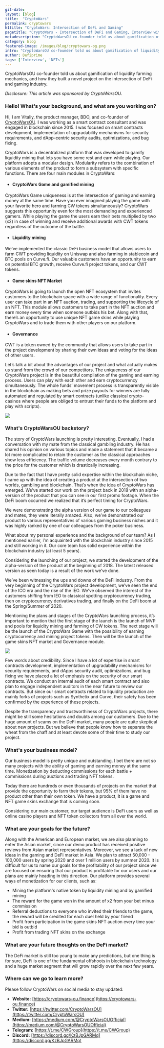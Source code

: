 ```yaml
---
git-date:
layout: [blog]
title:  "CryptoWars"
permalink: cryptowars
h1title: "CryptoWars: Intersection of DeFi and Gaming"
pagetitle: "CryptoWars - Intersection of DeFi and Gaming, Interview with Co-Founder"
metadescription: "CryptoWarsOU co-founder told us about gamification of liquidity farming mechanics, and how they built a novel project on the intersection of DeFi and gaming industry"
category: blog
featured-image: /images/blog/cryptowars-og.png
intro: "CryptoWarsOU co-founder told us about gamification of liquidity farming mechanics, and how they built a novel project on the intersection of DeFi and gaming industry"
author: Defiprime
tags: ['Interview', 'NFTs']
---
```

CryptoWarsOU co-founder told us about gamification of liquidity farming mechanics, and how they built a novel project on the intersection of DeFi and gaming industry.  

_Disclosure: This article was sponsored by CryptoWarsOU._

### Hello! What's your background, and what are you working on?

Hi, I am Vitaliy, the product manager, BDO, and co-founder of [CryptoWarsOU](https://cryptowars-ou.finance/). I was working as a smart contract consultant and was engaged in blockchain since 2015. I was focused on smart contracts development, implementation of upgradability mechanisms for security requirements, and dApp-centric security audits, optimizations, and bug fixing.

CryptoWars is a decentralized platform that was developed to gamify liquidity mining that lets you have some rest and earn while playing. Our platform adopts a modular design. Modularity refers to the combination of various elements of the product to form a subsystem with specific functions. There are four main modules in CryptoWars:


- #### CryptoWars Game and gamified mining

CryptoWars Game uniqueness is at the intersection of gaming and earning money at the same time. Have you ever imagined playing the game with your favorite hero and farming CW tokens simultaneously? CryptoWars suggests this opportunity even for the most demanding and experienced gamers. While playing the game the users earn their bets multiplied by two (x2) in case of winning and receive additional awards with CWT tokens regardless of the outcome of the battle.

- #### Liquidity mining

We’ve implemented the classic DeFi business model that allows users to farm CWT providing liquidity on Uniswap and also farming in stablecoin and BTC pools on Curve.fi. Our valuable customers have an opportunity to earn on potential BTC growth, receive Curve.fi project tokens, and our CWT tokens.

- #### Game skins NFT Market

CryptoWars is going to launch the open NFT ecosystem that invites customers to the blockchain space with a wide range of functionality. Every user can take part in an NFT auction, trading, and supporting the lifecycle of an NFT. This module allows customers to take part in the NFT auction and earn money every time when someone outbids his bet. Along with that, there’s an opportunity to use unique NFT game skins while playing CryptoWars and to trade them with other players on our platform.

- #### Governance

CWT is a token owned by the community that allows users to take part in the project development by sharing their own ideas and voting for the ideas of other users.

Let’s talk a bit about the advantages of our project and what actually makes us stand from the crowd of our competitors. The uniqueness of our CryptoWars project is in the beautiful compilation of the gaming and earning process. Users can play with each other and earn cryptocurrency simultaneously. The whole funds’ movement process is transparently visible in the blockchain as making bets and prize payouts for winners are fully automated and regulated by smart contracts (unlike classical crypto-casinos where people are obliged to entrust their funds to the platform and play with scripts).


![](/images/blog/cryptowars1.jpg)



### What's CryptoWarsOU backstory?

The story of CryptoWars launching is pretty interesting. Eventually, I had a conversation with my mate from the classical gambling industry. He has shared his opinion on various topics and made a statement that it became a lot more complicated to retain the customer as the classical approaches show less efficiency. The traffic volume decreases every month contrary to the price for the customer which is drastically increasing.

Due to the fact that I have pretty solid expertise within the blockchain niche, I came up with the idea of creating a product at the intersection of two worlds, gambling and blockchain. That’s when the idea of CryptoWars has emerged. We’ve started our work on the project back in 2018 with an alpha-version of the product that you can see in our first promo footage. When the DeFi boom occurred we realized that it’s perfect timing for CryptoWars.

We were demonstrating the alpha version of our game to our colleagues and mates, they were literally amazed. Also, we’ve demonstrated our product to various representatives of various gaming business niches and it was highly ranked by one of our colleagues from the poker business.

What about my personal experience and the background of our team? As I mentioned earlier, I’m acquainted with the blockchain industry since 2015 and still working in it. Our core team has solid experience within the blockchain industry (at least 5 years).

Considering the launching of our project, we started the development of the alpha-version of the product at the beginning of 2018. The latest released version as seen today is a result of the work we’ve done.  

We’ve been witnessing the ups and downs of the DeFi industry. From the very beginning of the CryptoWars project development, we’ve seen the end of the ICO era and the rise of the IEO. We’ve observed the interest of the customers shifting from IEO to classical spotting cryptocurrency trading, then on cryptocurrency derivatives trading, and finally on the DeFi boom at the Spring/Summer of 2020.

Mentioning the plans and stages of the CryptoWars launching process, it’s important to mention that the first stage of the launch is the launch of MVP and pools for liquidity mining and farming of CW tokens. The next stage will be the launch of the CryptoWars Game with the possibility of earning cryptocurrency and mining project tokens. Then will be the launch of the game skins NFT market and Governance module.

![](/images/blog/CryptoWars1.webp)

Few words about credibility. Since I have a lot of expertise in smart contracts development, implementation of upgradability mechanisms for security requirements, and dApps security audit, optimizations, and bug fixing we have placed a lot of emphasis on the security of our smart contracts. We conduct an internal audit of each smart contract and also plan to engage independent auditors in the near future to review our contracts. But since our smart contracts related to liquidity production are mainly forks of projects such as Synthetix and Curve, their safety has been confirmed by the experience of these projects.


Despite the transparency and trustworthiness of CryptoWars projects, there might be still some hesitations and doubts among our customers. Due to the huge amount of scams on the DeFi market, many people are quite skeptical about new projects. But we believe that people know how to separate the wheat from the chaff and at least devote some of their time to study our project.


### What's your business model?

Our business model is pretty unique and outstanding. I bet there are not so many projects with the ability of gaming and earning money at the same time. Monetization by deducting commissions for each battle + commissions during auctions and trading NFT tokens.

Today there are hundreds or even thousands of projects on the market that provide the opportunity to farm their tokens, but 95% of them have no product other than their own token. We have a product, it is a game and NFT game skins exchange that is coming soon.

Considering our main customer, our target audience is DeFi users as well as online casino players and NFT token collectors from all over the world.


### What are your goals for the future?

Along with the American and European market, we are also planning to enter the Asian market, since our demo product has received positive reviews from Asian market representatives. Moreover, we see a lack of new ideas in the gaming and DeFi market in Asia. We plan to attract  50,000 - 100,000 users by spring 2020 and over 1 million users by summer 2020. It is difficult for us to name our goals for the profitability of our project since we are focused on ensuring that our product is profitable for our users and our plans are mainly heading in this direction. Our platform provides several ways of monetization for our clients, such as:

*   Mining the platform's native token by liquidity mining and by gamified mining
*   The reward for the game won in the amount of x2 from your bet minus commission
*   Referral deductions to everyone who invited their friends to the game, the reward will be credited for each duel held by your friend
*   Profit from participation in the game skins NFT auction every time your bid is outbid
*   Profit from trading NFT skins on the exchange


### What are your future thoughts on the DeFi market?

The DeFi market is still too young to make any predictions, but one thing is for sure, DeFi is one of the fundamental offshoots in blockchain technology and a huge market segment that will grow rapidly over the next few years.


### Where can we go to learn more?

Please follow CryptoWars on social media to stay updated:

- **Website:** [https://cryptowars-ou.finance](https://cryptowars-ou.finance)
- **Twitter:** [https://twitter.com/CryptoWarsOU](https://twitter.com/CryptoWarsOU)
- **Medium:** [https://medium.com/@CryptoWarsOUOfficial](https://medium.com/@CryptoWarsOUOfficial)
- **Telegram:** [https://t.me/CWGroup](https://t.me/CWGroup)
- **Discord:** [https://discord.gg/KzBJpGARMq](https://discord.gg/KzBJpGARMq)
